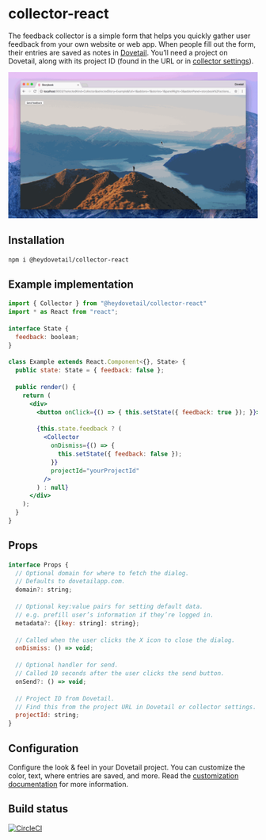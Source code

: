 # collector-react

The feedback collector is a simple form that helps you quickly gather user feedback from your own website or web app. When people fill out the form, their entries are saved as notes in [Dovetail](https://dovetailapp.com). You’ll need a project on Dovetail, along with its project ID (found in the URL or in [collector settings](https://dovetailapp.com/help/collector-customize)).

![Collector demo](img/demo.gif?raw=true "Collector demo")

## Installation

```bash
npm i @heydovetail/collector-react
```

## Example implementation

```jsx
import { Collector } from "@heydovetail/collector-react"
import * as React from "react";

interface State {
  feedback: boolean;
}

class Example extends React.Component<{}, State> {
  public state: State = { feedback: false };

  public render() {
    return (
      <div>
        <button onClick={() => { this.setState({ feedback: true }); }}>Send feedback</button>

        {this.state.feedback ? (
          <Collector
            onDismiss={() => {
              this.setState({ feedback: false });
            }}
            projectId="yourProjectId"
          />
        ) : null}
      </div>
    );
  }
}
``` 

## Props

```jsx
interface Props {
  // Optional domain for where to fetch the dialog.
  // Defaults to dovetailapp.com.
  domain?: string;

  // Optional key:value pairs for setting default data.
  // e.g. prefill user’s information if they’re logged in.
  metadata?: {[key: string]: string};

  // Called when the user clicks the X icon to close the dialog.
  onDismiss: () => void;

  // Optional handler for send.
  // Called 10 seconds after the user clicks the send button.
  onSend?: () => void;

  // Project ID from Dovetail.
  // Find this from the project URL in Dovetail or collector settings.
  projectId: string;
}
```

## Configuration

Configure the look & feel in your Dovetail project. You can customize the color, text, where entries are saved, and more. Read the [customization documentation](https://dovetailapp.com/help/collector-customize) for more information.

## Build status

[![CircleCI](https://circleci.com/gh/heydovetail/collector-react.svg?style=svg)](https://circleci.com/gh/heydovetail/collector-react)
